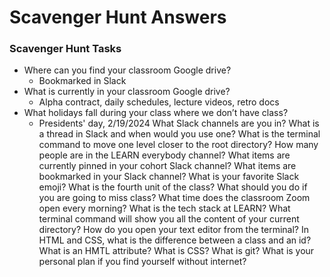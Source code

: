 # Scavenger Hunt Answers

### Scavenger Hunt Tasks

- Where can you find your classroom Google drive?
  - Bookmarked in Slack
- What is currently in your classroom Google drive?
  - Alpha contract, daily schedules, lecture videos, retro docs
- What holidays fall during your class where we don’t have class?
  - Presidents' day, 2/19/2024
    What Slack channels are you in?
    What is a thread in Slack and when would you use one?
    What is the terminal command to move one level closer to the root directory?
    How many people are in the LEARN everybody channel?
    What items are currently pinned in your cohort Slack channel?
    What items are bookmarked in your Slack channel?
    What is your favorite Slack emoji?
    What is the fourth unit of the class?
    What should you do if you are going to miss class?
    What time does the classroom Zoom open every morning?
    What is the tech stack at LEARN?
    What terminal command will show you all the content of your current directory?
    How do you open your text editor from the terminal?
    In HTML and CSS, what is the difference between a class and an id?
    What is an HMTL attribute?
    What is CSS?
    What is git?
    What is your personal plan if you find yourself without internet?
